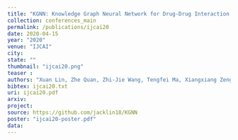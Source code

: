 ```yaml
---
title: "KGNN: Knowledge Graph Neural Network for Drug-Drug Interaction Prediction"
collection: conferences_main
permalink: /publications/ijcai20
date: 2020-04-15
year: "2020"
venue: "IJCAI"
city: 
state: ""
thumbnail: "ijcai20.png"
teaser : 
authors: "Xuan Lin, Zhe Quan, Zhi-Jie Wang, Tengfei Ma, Xiangxiang Zeng"
bibtex: ijcai20.txt
uri: ijcai20.pdf
arxiv: 
project: 
source: https://github.com/jacklin18/KGNN
poster: "ijcai20-poster.pdf"
data:
---
```

